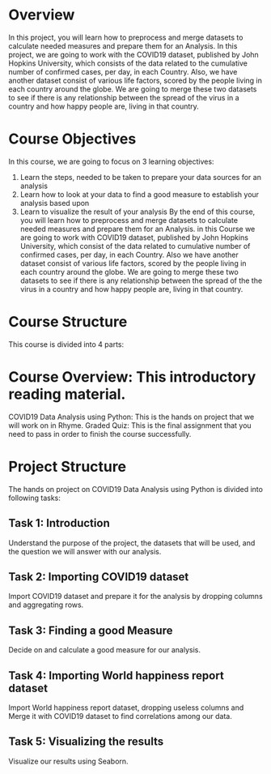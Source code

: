 # Overview
In this project, you will learn how to preprocess and merge datasets to calculate needed measures and prepare them for an Analysis. In this project, we are going to work with the COVID19 dataset, published by John Hopkins University, which consists of the data related to the cumulative number of confirmed cases, per day, in each Country. Also, we have another dataset consist of various life factors, scored by the people living in each country around the globe.  We are going to merge these two datasets to see if there is any relationship between the spread of the virus in a country and how happy people are, living in that country.

# Course Objectives
In this course, we are going to focus on 3 learning objectives:

1. Learn the steps, needed to be taken to prepare your data sources for an analysis
2. Learn how to look at your data to find a good measure to establish your analysis based upon
3. Learn to visualize the result of your analysis
By the end of this course, you will learn how to preprocess and merge datasets to calculate needed measures and prepare them for an Analysis. in this Course we are going to work with COVID19 dataset, published by John Hopkins University, which consist of the data related to cumulative number of confirmed cases, per day, in each Country. Also we have another dataset consist of various life factors, scored by the people living in each country around the globe. We are going to merge these two datasets to see if there is any relationship between the spread of the the virus in a country and how happy people are, living in that country.

# Course Structure
This course is divided into 4 parts:

# Course Overview: This introductory reading material.
COVID19 Data Analysis using Python: This is the hands on project that we will work on in Rhyme.
Graded Quiz: This is the final assignment that you need to pass in order to finish the course successfully.
# Project Structure
The hands on project on COVID19 Data Analysis using Python is divided into following tasks:

## Task 1: Introduction
Understand the purpose of the project, the datasets that will be used, and the question we will answer with our analysis.

## Task 2: Importing COVID19 dataset
Import COVID19 dataset and prepare it for the analysis by dropping columns and aggregating rows.

## Task 3: Finding a good Measure
Decide on and calculate a good measure for our analysis.

## Task 4: Importing World happiness report dataset
Import World happiness report dataset, dropping useless columns and Merge it with COVID19 dataset to find correlations among our data.

## Task 5: Visualizing the results
Visualize our results using Seaborn.
